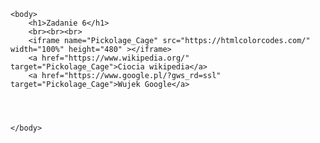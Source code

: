 <!DOCTYPE html>
<html>
    <head>
        <meta charset="UTF-8">
        <meta name="description" content="Strona na Tworzenie stron i aplikacji internetowych">
        <meta name="keywords" content="HTML, CSS">
    </head>

    <body>
        <h1>Zadanie 6</h1>
        <br><br><br>
        <iframe name="Pickolage_Cage" src="https://htmlcolorcodes.com/" width="100%" height="480" ></iframe>
        <a href="https://www.wikipedia.org/" target="Pickolage_Cage">Ciocia wikipedia</a>
        <a href="https://www.google.pl/?gws_rd=ssl" target="Pickolage_Cage">Wujek Google</a>
        


       
    </body>
